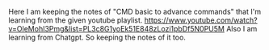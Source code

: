Here I am keeping the notes of "CMD basic to advance commands" that I'm learning from the given youtube playlist.
https://www.youtube.com/watch?v=OleMohI3Pmg&list=PL3c8G1yoEk51E848zLozi1pbDf5N0PU5M
Also I am learning from Chatgpt. So keeping the notes of it too.
